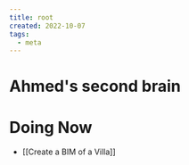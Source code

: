 ```yaml
---
title: root
created: 2022-10-07
tags:
  - meta
---
```


# Ahmed's second brain


# Doing Now

- [[Create a BIM of a Villa]]